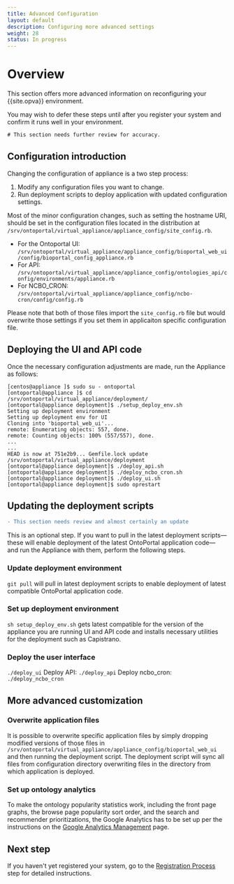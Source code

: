 ```yaml
---
title: Advanced Configuration
layout: default
description: Configuring more advanced settings
weight: 28
status: In progress
---
```


# Overview

This section offers more advanced information on reconfiguring
your {{site.opva}} environment.

You may wish to defer these steps until after you register your system
and confirm it runs well in your environment.

```Diff
# This section needs further review for accuracy.
```


## Configuration introduction

Changing the configuration of appliance is a two step process:
1. Modify any configuration files you want to change.
1. Run deployment scripts to deploy application with updated configuration settings.

Most of the minor configuration changes,
such as setting the hostname URI, should be set in the configuration files
located in the distribution at
`/srv/ontoportal/virtual_appliance/appliance_config/site_config.rb`.

* For the Ontoportal UI:
`/srv/ontoportal/virtual_appliance/appliance_config/bioportal_web_ui/config/bioportal_config_appliance.rb`
* For API:
`/srv/ontoportal/virtual_appliance/appliance_config/ontologies_api/config/environments/appliance.rb`
* For NCBO_CRON:
`/srv/ontoportal/virtual_appliance/appliance_config/ncbo-cron/config/config.rb`

Please note that both of those files import the `site_config.rb` file but would overwrite those settings if you set them in applicaiton specific configuration file. 

## Deploying the UI and API code

Once the necessary configuration adjustments are made, 
run the Appliance as follows:

```
[centos@appliance ]$ sudo su - ontoportal
[ontoportal@appliance ]$ cd /srv/ontoportal/virtual_appliance/deployment/
[ontoportal@appliance deployment]$ ./setup_deploy_env.sh
Setting up deployment environment
Setting up deployment env for UI
Cloning into 'bioportal_web_ui'...
remote: Enumerating objects: 557, done.
remote: Counting objects: 100% (557/557), done.
...
...
HEAD is now at 751e2b9... Gemfile.lock update
/srv/ontoportal/virtual_appliance/deployment
[ontoportal@appliance deployment]$ ./deploy_api.sh
[ontoportal@appliance deployment]$ ./deploy_ncbo_cron.sh
[ontoportal@appliance deployment]$ ./deploy_ui.sh
[ontoportal@appliance deployment]$ sudo oprestart

```

## Updating the deployment scripts

```diff
- This section needs review and almost certainly an update
```

This is an optional step. If you want to pull in the latest deployment scripts—
these will enable deployment of the latest OntoPortal application code—
and run the Appliance with them, perform the following steps. 

### Update deployment environment
`git pull` will pull in latest deployment scripts to enable deployment of latest compatible OntoPortal application code.

### Set up deployment environment
`sh setup_deploy_env.sh` gets latest compatible for the version of the appliance you are running UI and API code and installs necessary utilities for the deployment such as Capistrano.

### Deploy the user interface
`./deploy_ui`
Deploy API:
`./deploy_api`
Deploy ncbo_cron:
`./deploy_ncbo_cron`

## More advanced customization                                                                                                                                                                                                                                         
### Overwrite application files
It is possible to overwrite specific application files by simply dropping modified versions of those files in `/srv/ontoportal/virtual_appliance/appliance_config/bioportal_web_ui` and then running the deployment script. The deployment script will sync all files from configuration directory overwriting files in the directory from which application is deployed.

### Set up ontology analytics
To make the ontology popularity statistics work, including the front page graphs, the browse page popularity sort order, and the search and recommender prioritizations, the Google Analytics has to be set up per the instructions on the <a href="{{site.baseurl}}/management/google_analytics_management/">Google Analytics Management</a>  page.

## Next step

If you haven't yet registered your system, 
go to the <a href="../registration">Registration Process</a> step 
for detailed instructions.

